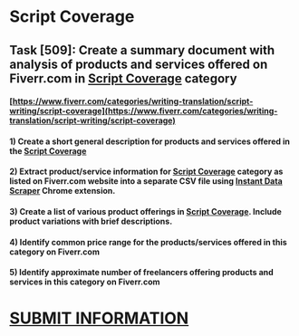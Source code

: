# Script Coverage
## Task [509]: Create a summary document with analysis of products and services offered on Fiverr.com in [Script Coverage](https://www.fiverr.com/categories/writing-translation/script-writing/script-coverage) category
#### [https://www.fiverr.com/categories/writing-translation/script-writing/script-coverage](https://www.fiverr.com/categories/writing-translation/script-writing/script-coverage)
#### 1) Create a short general description for products and services offered in the [Script Coverage](https://www.fiverr.com/categories/writing-translation/script-writing/script-coverage)
#### 2) Extract product/service information for [Script Coverage](https://www.fiverr.com/categories/writing-translation/script-writing/script-coverage) category as listed on Fiverr.com website into a separate CSV file using [Instant Data Scraper](https://chrome.google.com/webstore/detail/instant-data-scraper/ofaokhiedipichpaobibbnahnkdoiiah) Chrome extension.
#### 3) Create a list of various product offerings in [Script Coverage](https://www.fiverr.com/categories/writing-translation/script-writing/script-coverage). Include product variations with brief descriptions.
#### 4) Identify common price range for the products/services offered in this category on Fiverr.com
#### 5) Identify approximate number of freelancers offering products and services in this category on Fiverr.com

# [SUBMIT INFORMATION](https://forms.office.com/r/8AEKjkLxKG)
